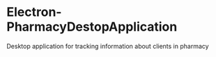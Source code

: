 # Electron-PharmacyDestopApplication
Desktop application for tracking information about clients in pharmacy
